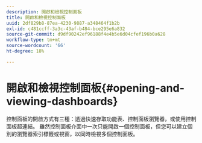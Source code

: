 ```yaml
---
description: 開啟和檢視控制面板
title: 開啟和檢視控制面板
uuid: 2df829b8-87ea-4230-9887-a348464f1b2b
exl-id: c481ccff-3a3c-43af-b484-bce295e6a832
source-git-commit: d9df90242ef96188f4e4b5e6d04cfef196b0a628
workflow-type: tm+mt
source-wordcount: '66'
ht-degree: 18%

---
```


# 開啟和檢視控制面板{#opening-and-viewing-dashboards}

控制面板的開啟方式有三種：透過快速存取功能表、控制面板瀏覽器，或使用控制面板超連結。 雖然控制面板介面中一次只能開啟一個控制面板，但您可以建立個別的瀏覽器索引標籤或視窗，以同時檢視多個控制面板。
